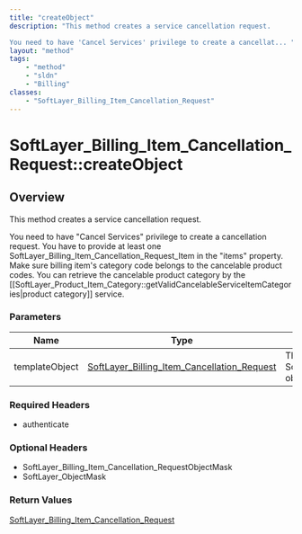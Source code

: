 ```yaml
---
title: "createObject"
description: "This method creates a service cancellation request. 

You need to have 'Cancel Services' privilege to create a cancellat... "
layout: "method"
tags:
    - "method"
    - "sldn"
    - "Billing"
classes:
    - "SoftLayer_Billing_Item_Cancellation_Request"
---
```

# SoftLayer_Billing_Item_Cancellation_Request::createObject
## Overview 
This method creates a service cancellation request. 

You need to have "Cancel Services" privilege to create a cancellation request. You have to provide at least one SoftLayer_Billing_Item_Cancellation_Request_Item in the "items" property. Make sure billing item's category code belongs to the cancelable product codes. You can retrieve the cancelable product category by the [[SoftLayer_Product_Item_Category::getValidCancelableServiceItemCategories|product category]] service. 

### Parameters 
|Name | Type | Description |
| --- | --- | --- |
|templateObject| <a href='/reference/datatypes/SoftLayer_Billing_Item_Cancellation_Request'>SoftLayer_Billing_Item_Cancellation_Request </a>| The SoftLayer_Billing_Item_Cancellation_Request object that you wish to create.|


### Required Headers
* authenticate

### Optional Headers
* SoftLayer_Billing_Item_Cancellation_RequestObjectMask
* SoftLayer_ObjectMask

### Return Values
<a href='/reference/datatypes/SoftLayer_Billing_Item_Cancellation_Request'>SoftLayer_Billing_Item_Cancellation_Request </a>
